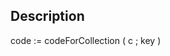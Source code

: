﻿<!----------------------------------------------------code := codeForCollection ( c ; key ) -> c (Collection) -  Collection to analyse -> key (Text) -  If recursive call <- code (Text) -  4D code-->## Descriptioncode := codeForCollection ( c ; key )